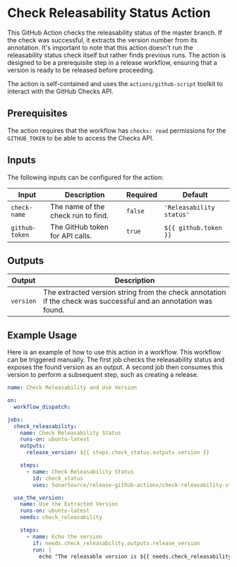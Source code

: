# Check Releasability Status Action

This GitHub Action checks the releasability status of the master branch. If the check was successful, it extracts the version number from its annotation. It's important to note that this action doesn't run the releasability status check itself but rather finds previous runs. The action is designed to be a prerequisite step in a release workflow, ensuring that a version is ready to be released before proceeding.

The action is self-contained and uses the `actions/github-script` toolkit to interact with the GitHub Checks API.

## Prerequisites

The action requires that the workflow has `checks: read` permissions for the `GITHUB_TOKEN` to be able to access the Checks API.

## Inputs

The following inputs can be configured for the action:

| Input          | Description                        | Required | Default                  |
|----------------|------------------------------------|----------|--------------------------|
| `check-name`   | The name of the check run to find. | `false`  | `'Releasability status'` |
| `github-token` | The GitHub token for API calls.    | `true`   | `${{ github.token }}`    |

## Outputs

| Output    | Description                                                                                                     |
|-----------|-----------------------------------------------------------------------------------------------------------------|
| `version` | The extracted version string from the check annotation if the check was successful and an annotation was found. |

## Example Usage

Here is an example of how to use this action in a workflow. This workflow can be triggered manually. The first job checks the releasability status and exposes the found version as an output. A second job then consumes this version to perform a subsequent step, such as creating a release.

```yaml
name: Check Releasability and Use Version

on:
  workflow_dispatch:

jobs:
  check_releasability:
    name: Check Releasability Status
    runs-on: ubuntu-latest
    outputs:
      release_version: ${{ steps.check_status.outputs.version }}

    steps:
      - name: Check Releasability Status
        id: check_status
        uses: SonarSource/release-github-actions/check-releasability-status@master

  use_the_version:
    name: Use the Extracted Version
    runs-on: ubuntu-latest
    needs: check_releasability

    steps:
      - name: Echo the version
        if: needs.check_releasability.outputs.release_version
        run: |
          echo "The releasable version is ${{ needs.check_releasability.outputs.release_version }}"
